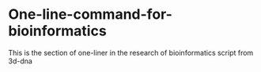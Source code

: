 # One-line-command-for-bioinformatics
This is the section of one-liner in the research of bioinformatics
script from 3d-dna
